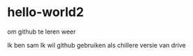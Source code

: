 # hello-world2
om github te leren weer

Ik ben sam
Ik wil github gebruiken als chillere versie van drive

